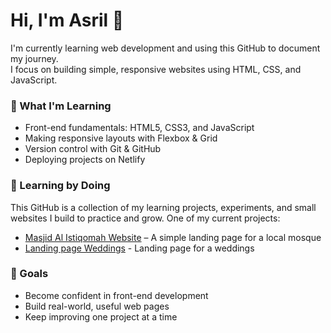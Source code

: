 # Hi, I'm Asril 👋

I'm currently learning web development and using this GitHub to document my journey.  
I focus on building simple, responsive websites using HTML, CSS, and JavaScript.

### 🚀 What I'm Learning
- Front-end fundamentals: HTML5, CSS3, and JavaScript
- Making responsive layouts with Flexbox & Grid
- Version control with Git & GitHub
- Deploying projects on Netlify

### 🧪 Learning by Doing

This GitHub is a collection of my learning projects, experiments, and small websites I build to practice and grow. One of my current projects:

- [Masjid Al Istiqomah Website](https://github.com/AsrilSyahputra/Masjid-Al-Istiqomah) – A simple landing page for a local mosque
- [Landing page Weddings](https://github.com/AsrilSyahputra/Landing-Weddings) - Landing page for a weddings

### 📌 Goals
- Become confident in front-end development
- Build real-world, useful web pages
- Keep improving one project at a time
